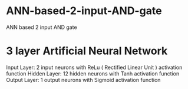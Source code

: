 # ANN-based-2-input-AND-gate
ANN based 2 input AND gate 
# 3 layer Artificial Neural Network
Input Layer: 2 input neurons with ReLu ( Rectified Linear Unit ) activation function
Hidden Layer: 12 hidden neurons with Tanh activation function
Output Layer: 1 output neurons with Sigmoid activation function
